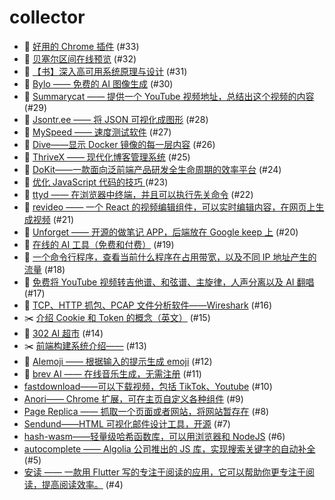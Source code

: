 # collector
- 🛀 [好用的 Chrome 插件](https://github.com/dengaye/collector/issues/33) (#33)
- 🛀 [贝塞尔区间在线预览](https://github.com/dengaye/collector/issues/32) (#32)
- 🛀 [【书】深入高可用系统原理与设计](https://github.com/dengaye/collector/issues/31) (#31)
- 🛀 [Bylo —— 免费的 AI 图像生成](https://github.com/dengaye/collector/issues/30) (#30)
- 🛀 [Summarycat —— 提供一个 YouTube 视频地址，总结出这个视频的内容](https://github.com/dengaye/collector/issues/29) (#29)
- 🛀 [Jsontr.ee —— 将 JSON 可视化成图形](https://github.com/dengaye/collector/issues/28) (#28)
- 🛀 [MySpeed —— 速度测试软件](https://github.com/dengaye/collector/issues/27) (#27)
- 🛀 [Dive——显示 Docker 镜像的每一层内容](https://github.com/dengaye/collector/issues/26) (#26)
- 🛀 [ThriveX —— 现代化博客管理系统](https://github.com/dengaye/collector/issues/25) (#25)
- 🛀 [DoKit——一款面向泛前端产品研发全生命周期的效率平台](https://github.com/dengaye/collector/issues/24) (#24)
- 👻 [优化 JavaScript 代码的技巧 ](https://github.com/dengaye/collector/issues/23) (#23)
- 🛀 [ttyd —— 在浏览器中终端，并且可以执行先关命令](https://github.com/dengaye/collector/issues/22) (#22)
- 🛀 [revideo —— 一个 React 的视频编辑组件，可以实时编辑内容，在网页上生成视频](https://github.com/dengaye/collector/issues/21) (#21)
- 🛀 [Unforget —— 开源的做笔记 APP，后端放在 Google keep 上](https://github.com/dengaye/collector/issues/20) (#20)
- 🛀 [在线的 AI 工具（免费和付费）](https://github.com/dengaye/collector/issues/19) (#19)
- 🛀 [一个命令行程序，查看当前什么程序在占用带宽，以及不同 IP 地址产生的流量](https://github.com/dengaye/collector/issues/18) (#18)
- 🛀 [免费将 YouTube 视频转吉他谱、和弦谱、主旋律，人声分离以及 AI 翻唱](https://github.com/dengaye/collector/issues/17) (#17)
- 🛀 [TCP、HTTP 抓包、PCAP 文件分析软件——Wireshark](https://github.com/dengaye/collector/issues/16) (#16)
- ✂️ [介绍 Cookie 和 Token 的概念（英文）](https://github.com/dengaye/collector/issues/15) (#15)
- 🛀 [302 AI 超市](https://github.com/dengaye/collector/issues/14) (#14)
- ✂️ [前端构建系统介绍——](https://github.com/dengaye/collector/issues/13) (#13)
- 🛀 [AIemoji —— 根据输入的提示生成 emoji](https://github.com/dengaye/collector/issues/12) (#12)
- 🛀 [brev AI —— 在线音乐生成，无需注册](https://github.com/dengaye/collector/issues/11) (#11)
-  [fastdownload——可以下载视频，包括 TikTok、Youtube](https://github.com/dengaye/collector/issues/10) (#10)
-  [Anori—— Chrome 扩展，可在主页自定义各种组件](https://github.com/dengaye/collector/issues/9) (#9)
-  [Page Replica —— 抓取一个页面或者网站，将网站暂存在](https://github.com/dengaye/collector/issues/8) (#8)
-  [Sendund——HTML 可视化邮件设计工具，开源](https://github.com/dengaye/collector/issues/7) (#7)
-  [hash-wasm——轻量级哈希函数库，可以用浏览器和 NodeJS](https://github.com/dengaye/collector/issues/6) (#6)
-  [autocomplete —— Algolia 公司推出的 JS 库，实现搜索关键字的自动补全](https://github.com/dengaye/collector/issues/5) (#5)
-  [安读 —— 一款用  Flutter 写的专注于阅读的应用，它可以帮助你更专注于阅读，提高阅读效率。](https://github.com/dengaye/collector/issues/4) (#4)

